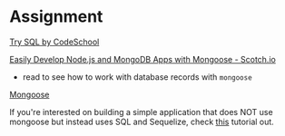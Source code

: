 # Assignment

[Try SQL by CodeSchool](https://www.codeschool.com/courses/try-sql)

[Easily Develop Node.js and MongoDB Apps with Mongoose - Scotch.io](https://scotch.io/tutorials/using-mongoosejs-in-node-js-and-mongodb-applications)
  - read to see how to work with database records with `mongoose`

[Mongoose](http://mongoosejs.com/index.html)

If you're interested on building a simple application that does NOT use mongoose but instead uses SQL and Sequelize, check [this](http://lorenstewart.me/2016/10/03/sequelize-crud-101/) tutorial out.
